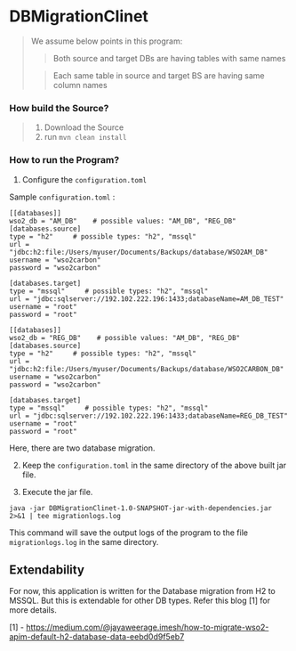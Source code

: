 # **DBMigrationClinet**

>We assume below points in this program:
>
>>Both source and target DBs are having tables with same names
> 
>>Each same table in source and target BS are having same column names

### How build the Source?
> 1. Download the Source
> 2. run `mvn clean install`

### How to run the Program?
 1. Configure the `configuration.toml`

Sample `configuration.toml` : 

```
[[databases]]
wso2_db = "AM_DB"    # possible values: "AM_DB", "REG_DB"
[databases.source]
type = "h2"     # possible types: "h2", "mssql"
url = "jdbc:h2:file:/Users/myuser/Documents/Backups/database/WSO2AM_DB"
username = "wso2carbon"
password = "wso2carbon"

[databases.target]
type = "mssql"     # possible types: "h2", "mssql"
url = "jdbc:sqlserver://192.102.222.196:1433;databaseName=AM_DB_TEST"
username = "root"
password = "root"

[[databases]]
wso2_db = "REG_DB"    # possible values: "AM_DB", "REG_DB"
[databases.source]
type = "h2"     # possible types: "h2", "mssql"
url = "jdbc:h2:file:/Users/myuser/Documents/Backups/database/WSO2CARBON_DB"
username = "wso2carbon"
password = "wso2carbon"

[databases.target]
type = "mssql"     # possible types: "h2", "mssql"
url = "jdbc:sqlserver://192.102.222.196:1433;databaseName=REG_DB_TEST"
username = "root"
password = "root"
```
Here, there are two database migration.

 2. Keep the `configuration.toml` in the same directory of the above built jar file. 


 3. Execute the jar file. 
 
 `java -jar DBMigrationClinet-1.0-SNAPSHOT-jar-with-dependencies.jar 2>&1 | tee migrationlogs.log`

This command will save the output logs of the program to the file  `migrationlogs.log` in the same directory. 


## Extendability
For now, this application is written for the Database migration from H2 to MSSQL. But this is extendable for other DB types. 
Refer this blog [1] for more details. 

[1] - https://medium.com/@jayaweerage.imesh/how-to-migrate-wso2-apim-default-h2-database-data-eebd0d9f5eb7